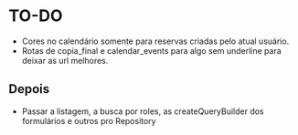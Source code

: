 # TO-DO

- Cores no calendário somente para reservas criadas pelo atual usuário.
- Rotas de copia_final e calendar_events para algo sem underline para deixar as url melhores.

## Depois
- Passar a listagem, a busca por roles, as createQueryBuilder dos formulários e outros pro Repository
